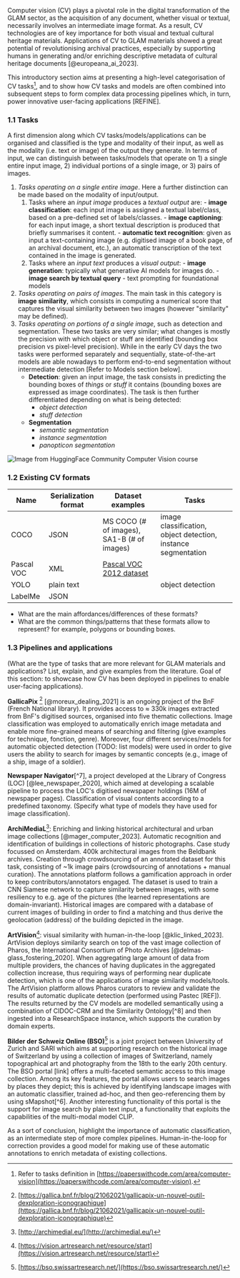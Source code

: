 Computer vision (CV) plays a pivotal role in the digital transformation of the GLAM sector, as the acquisition of any document, whether visual or textual, necessarily involves an intermediate image format. As a result, CV technologies are of key importance for both visual and textual cultural heritage materials. Applications of CV to GLAM materials showed a great potential of revolutionising archival practices, especially by supporting humans in generating and/or enriching descriptive metadata of cultural heritage documents [@europeana_ai_2023].

This introductory section aims at presenting a high-level categorisation of CV tasks[^1], and to show how CV tasks and models are often combined into subsequent steps to form complex data processing pipelines which, in turn, power innovative user-facing applications [REFINE]. 

### 1.1 Tasks
A first dimension along which CV tasks/models/applications can be organised and classified is the type and modality of their input, as well as the modality (i.e. text or image) of the output they generate. In terms of input, we can distinguish between tasks/models that operate on 1) a single entire input image, 2) individual portions of a single image, or 3) pairs of images. 

1) *Tasks operating on a single entire image*. Here a further distinction can be made based on the modality of input/output. 
	1) Tasks where an *input image* produces a *textual output* are:
			- **image classification**: each input image is assigned a textual label/class, based on a pre-defined set of labels/classes.
			- **image captioning**: for each input image, a short textual description is produced that briefly summarises it content. 
			- **automatic text recognition**: given as input a text-containing image (e.g. digitised image of a book page, of an archival document, etc.), an automatic transcription of the text contained in the image is generated. 
	2) Tasks where an *input text* produces a *visual output*:
			- **image generation**: typically what generative AI models for images do. 
			- **image search by textual query**
			- text prompting for foundational models
3) *Tasks operating on pairs of images*. The main task in this category is **image similarity**, which consists in computing a numerical score that captures the visual similarity between two images (however "similarity" may be defined). 
4) *Tasks operating on portions of a single image*, such as detection and segmentation. These two tasks are very similar; what changes is mostly the precision with which object or stuff are identified (bounding box precision vs pixel-level precision). While in the early CV days the two tasks were performed separately and sequentially, state-of-the-art models are able nowadays to perform end-to-end segmentation without intermediate detection [Refer to Models section below].
	- **Detection**: given an input image, the task consists in predicting the bounding boxes of *things* or *stuff* it contains (bounding boxes are expressed as image coordinates). The task is then further differentiated depending on what is being detected:
		- *object detection*
		- *stuff detection*
	- **Segmentation**
		- *semantic segmentation*
		- *instance segmentation*
		- *panopticon segmentation*

![Image from HuggingFace Community Computer Vision course](https://huggingface.co/datasets/hf-vision/course-assets/resolve/main/segmentation-types.png)

### 1.2 Existing CV formats

| Name       | Serialization format | Dataset examples                                                                            | Tasks                                                         |
| ---------- | -------------------- | ------------------------------------------------------------------------------------------- | ------------------------------------------------------------- |
| COCO       | JSON                 | MS COCO (# of images), SA1-B (# of images)                                                  | image classification, object detection, instance segmentation |
| Pascal VOC | XML                  | [Pascal VOC 2012 dataset](http://host.robots.ox.ac.uk/pascal/VOC/voc2012/index.html#devkit) |                                                               |
| YOLO       | plain text           |                                                                                             | object detection                                              |
| LabelMe    | JSON                 |                                                                                             |                                                               |

- What are the main affordances/differences of these formats?
- What are the common things/patterns that these formats allow to represent? for example, polygons or bounding boxes.

### 1.3 Pipelines and applications

(What are the type of tasks that are more relevant for GLAM materials and applications? List, explain, and give examples from the literature. Goal of this section: to showcase how CV has been deployed in pipelines to enable user-facing applications). 

**GallicaPix** [^2] [@moreux_dealing_2021] is an ongoing project of the BnF (French National library). It provides access to ≈ 330k images extracted from BnF's digitised sources, organised into five thematic collections. Image classification was employed to automatically enrich image metadata and enable more fine-grained means of searching and filtering (give examples for technique, fonction, genre). Moreover, four different services/models for automatic objected detection (TODO: list models) were used in order to give users the ability to search for images by semantic concepts (e.g., image of a ship, image of a soldier). 

**Newspaper Navigator**[^7], a project developed at the Library of Congress (LOC) [@lee_newspaper_2020], which aimed at developing a scalable pipeline to process the LOC's digitised newspaper holdings (16M of newspaper pages). Classification of visual contents according to a predefined taxonomy. (Specify what type of models they have used for image classification). 

**ArchiMediaL**[^3]: Enriching and linking historical architectural and urban image collections [@mager_computer_2023]. Automatic recognition and identification of buildings in collections of historic photographs. Case study focussed on Amsterdam. 400k architectural images from the Beldbank archives. Creation through crowdsourcing of an annotated dataset for this task, consisting of ~1k image pairs (crowdsourcing of annotations + manual curation). The annotations platform follows a gamification approach in order to keep contributors/annotators engaged. The dataset is used to train a CNN Siamese network to capture similarity between images, with some resiliency to e.g. age of the pictures (the learned representations are domain-invariant). Historical images are compared with a database of current images of building in order to find a matching and thus derive the geolocation (address) of the building depicted in the image.   

**ArtVision**[^4]: visual similarity with human-in-the-loop [@klic_linked_2023]. ArtVision deploys similarity search on top of the vast image collection of Pharos, the International Consortium of Photo Archives [@delmas-glass_fostering_2020]. When aggregating large amount of data from multiple providers, the chances of having duplicates in the aggregated collection increase, thus requiring ways of performing near duplicate detection, which is one of the applications of image similarity models/tools. The ArtVision platform allows Pharos curators to review and validate the results of automatic duplicate detection (performed using Pastec [REF]). The results returned by the CV models are modelled semantically using a combination of CIDOC-CRM and the Similarity Ontology[^8] and then ingested into a ResearchSpace instance, which supports the curation by domain experts. 

**Bilder der Schweiz Online (BSO)**[^5] is a joint project between University of Zurich and SARI which aims at supporting research on the historical image of Switzerland by using a collection of images of Switzerland, namely topographical art and photography from the 18th to the early 20th century. The BSO portal [link] offers a multi-faceted semantic access to this image collection. Among its key features, the portal allows users to search images by places they depict; this is achieved by identifying landscape images with an automatic classifier, trained ad-hoc, and then geo-referencing them by using sMapshot[^6]. Another interesting functionality of this portal is the support for image search by plain text input, a functionality that exploits the capabilities of the multi-modal model CLIP. 

As a sort of conclusion, highlight the importance of automatic classification, as an intermediate step of more complex pipelines. Human-in-the-loop for correction provides a good model for making use of these automatic annotations to enrich metadata of existing collections.

[^1]: Refer to tasks definition in [https://paperswithcode.com/area/computer-vision](https://paperswithcode.com/area/computer-vision). 
[^2]: [https://gallica.bnf.fr/blog/21062021/gallicapix-un-nouvel-outil-dexploration-iconographique](https://gallica.bnf.fr/blog/21062021/gallicapix-un-nouvel-outil-dexploration-iconographique)
[^3]: [http://archimedial.eu/](http://archimedial.eu/)
[^4]: [https://vision.artresearch.net/resource/start](https://vision.artresearch.net/resource/start)
[^5]: [https://bso.swissartresearch.net/](https://bso.swissartresearch.net/)